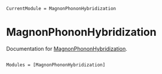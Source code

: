 ```@meta
CurrentModule = MagnonPhononHybridization
```

# MagnonPhononHybridization

Documentation for [MagnonPhononHybridization](https://github.com/Quantum-Many-Body/MagnonPhononHybridization.jl).

```@index
```

```@autodocs
Modules = [MagnonPhononHybridization]
```
